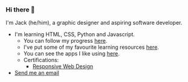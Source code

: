### Hi there 👋 

I'm Jack (he/him), a graphic designer and aspiring software developer. 

- I'm learning HTML, CSS, Python and Javascript. 
  - You can follow my progress [here](https://github.com/jones58/my-coding-progress/). 
  - I've put some of my favourite learning resources [here](https://github.com/jones58/Learning-Resources). 
  - You can see the apps I like using [here](https://github.com/jones58/My-Setup/blob/main/Mac%20apps.md).
  - Certifications:
    - [Responsive Web Design](https://www.freecodecamp.org/certification/jones58/responsive-web-design)
- <a href="mailto:jcode689@gmail.com"> Send me an email</a>





